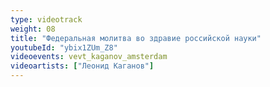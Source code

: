 ```yaml
---
type: videotrack
weight: 08
title: "Федеральная молитва во здравие российской науки"
youtubeId: "ybix1ZUm_Z8"
videoevents: vevt_kaganov_amsterdam
videoartists: ["Леонид Каганов"]
---
```

